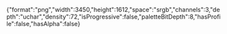 {"format":"png","width":3450,"height":1612,"space":"srgb","channels":3,"depth":"uchar","density":72,"isProgressive":false,"paletteBitDepth":8,"hasProfile":false,"hasAlpha":false}